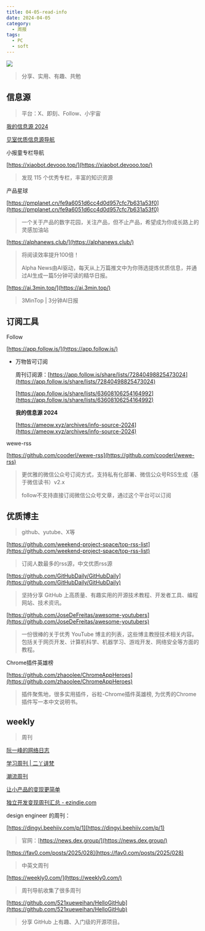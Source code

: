 ```yaml
---
title: 04-05-read-info
date: 2024-04-05
category:
  - 周报
tags:
  - PC
  - soft
---
```

![](https://img.nnxx.me/file/5a500390f31add8c94c98.jpg)

> 分享、实用、有趣、共勉


## 信息源
>平台：X、即刻、Follow、小宇宙

[我的信息源 2024](https://ameow.xyz/archives/info-source-2024)

[见室优质信息源导航](https://www.notion.so/b8874cc50aa845f3950d065057ed1844?pvs=21)


小报童专栏导航

[https://xiaobot.devooo.top/](https://xiaobot.devooo.top/)
>发现 115 个优秀专栏，丰富的知识资源


产品星球

[https://pmplanet.cn/fe9a6051d6cc4d0d957cfc7b631a53f0](https://pmplanet.cn/fe9a6051d6cc4d0d957cfc7b631a53f0)
>一个关于产品的数字花园，关注产品，但不止产品，希望成为你成长路上的灵感加油站


[https://alphanews.club/](https://alphanews.club/)
>将阅读效率提升100倍！
>
>Alpha News由AI驱动，每天从上万篇推文中为你筛选提炼优质信息，并通过AI生成一篇5分钟可读的精华日报。


[https://ai.3min.top/](https://ai.3min.top/)
>3MinTop | 3分钟AI日报





## 订阅工具

Follow

[https://app.follow.is/](https://app.follow.is/)

- 万物皆可订阅
    
    周刊订阅源：[https://app.follow.is/share/lists/72840498825473024](https://app.follow.is/share/lists/72840498825473024)
    
    [https://app.follow.is/share/lists/63608106254164992](https://app.follow.is/share/lists/63608106254164992)
    
    **我的信息源 2024**
    
    [https://ameow.xyz/archives/info-source-2024](https://ameow.xyz/archives/info-source-2024)


wewe-rss

[https://github.com/cooderl/wewe-rss](https://github.com/cooderl/wewe-rss)

>更优雅的微信公众号订阅方式，支持私有化部署、微信公众号RSS生成（基于微信读书）v2.x
>
>follow不支持直接订阅微信公众号文章，通过这个平台可以订阅



## 优质博主
>github、yutube、X等


[https://github.com/weekend-project-space/top-rss-list](https://github.com/weekend-project-space/top-rss-list)
>订阅人数最多的rss源，中文优质rss源


[https://github.com/GitHubDaily/GitHubDaily](https://github.com/GitHubDaily/GitHubDaily)
>坚持分享 GitHub 上高质量、有趣实用的开源技术教程、开发者工具、编程网站、技术资讯。



[https://github.com/JoseDeFreitas/awesome-youtubers](https://github.com/JoseDeFreitas/awesome-youtubers)
>一份很棒的关于优秀 YouTube 博主的列表，这些博主教授技术相关内容。包括关于网页开发、计算机科学、机器学习、游戏开发、网络安全等方面的教程。


Chrome插件英雄榜

[https://github.com/zhaoolee/ChromeAppHeroes](https://github.com/zhaoolee/ChromeAppHeroes)
>插件聚焦地，很多实用插件，谷粒-Chrome插件英雄榜, 为优秀的Chrome插件写一本中文说明书。





##  weekly
>周刊


[阮一峰的网络日志](https://www.ruanyifeng.com/blog/)

[学习周刊 | 二丫讲梵](https://wiki.eryajf.net/learning-weekly/)

[潮流周刊](https://weekly.tw93.fun/)


[让小产品的变现更简单](https://www.ezindie.com/)

[独立开发变现周刊汇总 - ezindie.com](https://www.ezindie.com/weekly)


design engineer 的周刊：

[https://dingyi.beehiiv.com/p/1](https://dingyi.beehiiv.com/p/1)
>官网：[https://news.dex.group/](https://news.dex.group/)
>


[https://fav0.com/posts/2025/028](https://fav0.com/posts/2025/028)
>中英文周刊


[https://weekly0.com/](https://weekly0.com/)
>周刊导航收集了很多周刊


[https://github.com/521xueweihan/HelloGitHub](https://github.com/521xueweihan/HelloGitHub)
>分享 GitHub 上有趣、入门级的开源项目。


